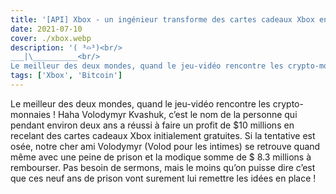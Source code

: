 ```yaml
---
title: '[API] Xbox - un ingénieur transforme des cartes cadeaux Xbox en Bitcoin'
date: 2021-07-10
cover: ./xbox.webp
description: '( ³⌓³)<br/>
___|\__________<br/>
Le meilleur des deux mondes, quand le jeu-vidéo rencontre les crypto-monnaies !'
tags: ['Xbox', 'Bitcoin']
---
```


Le meilleur des deux mondes, quand le jeu-vidéo rencontre les crypto-monnaies ! 
Haha Volodymyr Kvashuk, c’est le nom de la personne qui pendant environ deux ans a réussi à faire un profit de $10 millions en recelant des cartes cadeaux Xbox initialement gratuites. Si la tentative est osée, notre cher ami Volodymyr (Volod pour les intimes) se retrouve quand même avec une peine de prison et la modique somme de $ 8.3 millions à rembourser.
Pas besoin de sermons, mais le moins qu’on puisse dire c’est que ces neuf ans de prison vont surement lui remettre les idées en place !
